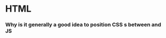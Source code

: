 # HTML

### Why is it generally a good idea to position CSS <link>s between <head></head> and JS <script>s just before </body>? Do you know any exceptions?

Placing at the top allows the page to render progressively which improves the user experience

<script>s block HTML parsing while they are being downloaded and executed. Downloading the scripts at the bottom will allow the HTML to be parsed and displayed to the user first.

### Describe the difference between <script>, <script async> and <script defer>.

```
<script>
```

1. Pause parsing the document.
2. Make a request to fetch the file.
3. Execute the script after it has been downloaded.
4. Resume parsing the document.

```
<script async>
```

1. Make parallel requests to fetch the files.
2. Continue parsing the document as if it was never interrupted.
3. Execute the individual scripts the moment the files are downloaded.

```
<script defer>
```

1. Make parallel requests to fetch the individual files.
2. Continue parsing the document as if it was never interrupted.
3. Finish parsing the document even if the script files have downloaded.
4. Execute each script in the order they were encountered in the document.

### Describe the difference between a cookie, sessionStorage and localStorage.

LocalStorage:

- Web storage can be viewed simplistically as an improvement on cookies, providing much greater storage capacity. Available size is 5MB which considerably more space to work with than a typical 4KB cookie.
- The data is not sent back to the server for every HTTP request (HTML, images, JavaScript, CSS, etc) - reducing the amount of traffic between client and server.
- The data stored in localStorage persists until explicitly deleted. Changes made are saved and available for all current and future visits to the site.
- It works on same-origin policy. So, data stored will only be available on the same origin.

Cookies:

- We can set the expiration time for each cookie
- The 4K limit is for the entire cookie, including name, value, expiry date etc. To support most browsers, keep the name under 4000 bytes, and the overall cookie size under 4093 bytes.
- The data is sent back to the server for every HTTP request (HTML, images, JavaScript, CSS, etc) - increasing the amount of traffic between client and server.

sessionStorage:

- It is similar to localStorage.
- Changes are only available per window (or tab in browsers like Chrome and Firefox). Changes made are saved and available for the current page, as well as future visits to the site on the same window. Once the window is closed, the storage is deleted
- The data is available only inside the window/tab in which it was set.
- The data is not persistent i.e. it will be lost once the window/tab is closed. Like localStorage, it works on same-origin policy. So, data stored will only be available on the same origin

### What is progressive rendering?

Lazy loading of images

Async HTML fragments - Flushing parts of the HTML to the browser as the page is constructed on the back end.

###### References

- https://github.com/yangshun/front-end-interview-handbook/blob/master/questions/html-questions.md
